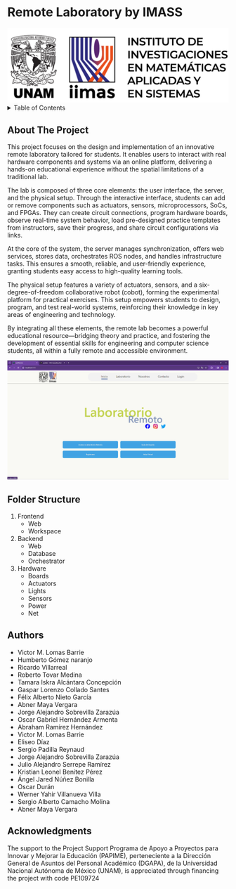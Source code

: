 # Remote Laboratory by IMASS
<img src="IIMASLogo.png" alt="IIMAS Logo"> 

<!-- TABLE OF CONTENTS -->
<details>
  <summary>Table of Contents</summary>
  <ol>
    <li><a href="#about-the-project">About The Project</a></li>
    <li><a href="#Folder Structure">Folder Structure </a></li>
    <li><a href="#authors">Authors</a></li>
    <li><a href="#acknowledgments">Acknowledgments</a></li>
  </ol>
</details>


## About The Project
This project focuses on the design and implementation of an innovative remote laboratory tailored for students. It enables users to interact with real hardware components and systems via an online platform, delivering a hands-on educational experience without the spatial limitations of a traditional lab.

The lab is composed of three core elements: the user interface, the server, and the physical setup. Through the interactive interface, students can add or remove components such as actuators, sensors, microprocessors, SoCs, and FPGAs. They can create circuit connections, program hardware boards, observe real-time system behavior, load pre-designed practice templates from instructors, save their progress, and share circuit configurations via links.

At the core of the system, the server manages synchronization, offers web services, stores data, orchestrates ROS nodes, and handles infrastructure tasks. This ensures a smooth, reliable, and user-friendly experience, granting students easy access to high-quality learning tools.

The physical setup features a variety of actuators, sensors, and a six-degree-of-freedom collaborative robot (cobot), forming the experimental platform for practical exercises. This setup empowers students to design, program, and test real-world systems, reinforcing their knowledge in key areas of engineering and technology.

By integrating all these elements, the remote lab becomes a powerful educational resource—bridging theory and practice, and fostering the development of essential skills for engineering and computer science students, all within a fully remote and accessible environment.

<img src="principal_page.png" alt="principalpage"> 

## Folder Structure 

1. Frontend
   -  Web
   - Workspace
2. Backend
   - Web
   - Database
   - Orchestrator 
3. Hardware
   - Boards
   - Actuators
   - Lights
   - Sensors
   - Power
   - Net

## Authors

- Victor M. Lomas Barrie
- Humberto Gómez naranjo
- Ricardo Villarreal
- Roberto Tovar Medina
- Tamara Iskra Alcántara Concepción
- Gaspar Lorenzo Collado Santes
- Félix Alberto Nieto García
- Abner Maya Vergara
- Jorge Alejandro Sobrevilla Zarazúa
- Oscar Gabriel Hernández Armenta
- Abraham Ramírez Hernández
- Victor M. Lomas Barrie
- Eliseo Díaz
- Sergio Padilla Reynaud
- Jorge Alejandro Sobrevilla Zarazúa
- Julio Alejandro Serrepe Ramírez
- Kristian Leonel Benítez Pérez
- Ángel Jared Núñez Bonilla
- Oscar Durán
- Werner Yahir Villanueva Villa
- Sergio Alberto Camacho Molina
- Abner Maya Vergara



## Acknowledgments

The support to the Project Support Programa de Apoyo a Proyectos para Innovar y Mejorar la Educación (PAPIME), perteneciente a la Dirección General de Asuntos del Personal Académico (DGAPA), de la Universidad Nacional Autónoma de México (UNAM), is appreciated through financing the project with code PE109724
